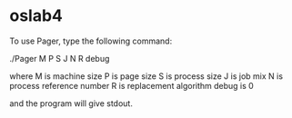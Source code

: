 # oslab4
To use Pager, type the following command:

./Pager M P S J N R debug

where M is machine size
P is page size
S is process size
J is job mix
N is process reference number
R is replacement algorithm
debug is 0

and the program will give stdout.

